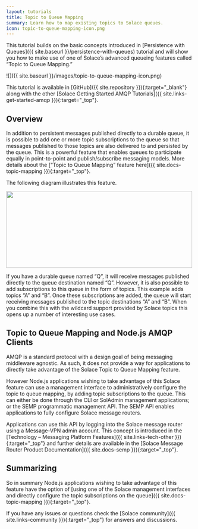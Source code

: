 ```yaml
---
layout: tutorials
title: Topic to Queue Mapping
summary: Learn how to map existing topics to Solace queues.
icon: topic-to-queue-mapping-icon.png
---
```


This tutorial builds on the basic concepts introduced in [Persistence with Queues]({{ site.baseurl }}/persistence-with-queues) tutorial and will show you how to make use of one of Solace’s advanced queueing features called “Topic to Queue Mapping.”

![]({{ site.baseurl }}/images/topic-to-queue-mapping-icon.png)

This tutorial is available in [GitHub]({{ site.repository }}){:target="_blank"} along with the other [Solace Getting Started AMQP Tutorials]({{ site.links-get-started-amqp }}){:target="_top"}.

## Overview

In addition to persistent messages published directly to a durable queue, it is possible to add one or more topic subscriptions to the queue so that messages published to those topics are also delivered to and persisted by the queue. This is a powerful feature that enables queues to participate equally in point-to-point and publish/subscribe messaging models. More details about the [“Topic to Queue Mapping” feature here]({{ site.docs-topic-mapping }}){:target="_top"}.

The following diagram illustrates this feature.

<img src="{{ site.baseurl }}/images/topic-to-queue-mapping-details.png" width="500" height="206" />

If you have a durable queue named “Q”, it will receive messages published directly to the queue destination named “Q”. However, it is also possible to add subscriptions to this queue in the form of topics. This example adds topics “A” and “B”. Once these subscriptions are added, the queue will start receiving messages published to the topic destinations “A” and “B”. When you combine this with the wildcard support provided by Solace topics this opens up a number of interesting use cases.

## Topic to Queue Mapping and Node.js AMQP Clients

AMQP is a standard protocol with a design goal of being messaging middleware agnostic. As such, it does not provide a way for applications to directly take advantage of the Solace Topic to Queue Mapping feature.

However Node.js applications wishing to take advantage of this Solace feature can use a management interface to administratively configure the topic to queue mapping, by adding topic subscriptions to the queue. This can either be done through the CLI or SolAdmin management applications; or the SEMP programmatic management API. The SEMP API enables applications to fully configure Solace message routers.

Applications can use this API by logging into the Solace message router using a Message-VPN admin account. This concept is introduced in the [Technology – Messaging Platform Features]({{ site.links-tech-other }}){:target="_top"} and further details are available in the [Solace Message Router Product Documentation]({{ site.docs-semp }}){:target="_top"}.

## Summarizing

So in summary Node.js applications wishing to take advantage of this feature have the option of [using one of the Solace management interfaces and directly configure the topic subscriptions on the queue]({{ site.docs-topic-mapping }}){:target="_top"}.

If you have any issues or questions check the [Solace community]({{ site.links-community }}){:target="_top"} for answers and discussions.
